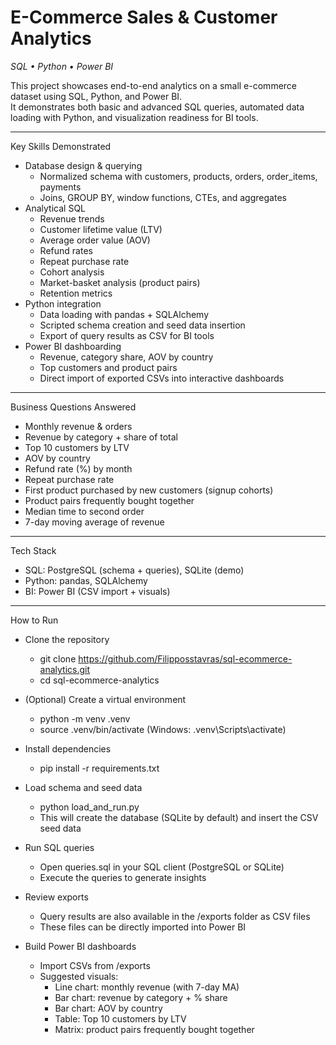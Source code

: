 # E-Commerce Sales & Customer Analytics
_SQL • Python • Power BI_

This project showcases end-to-end analytics on a small e-commerce dataset using SQL, Python, and Power BI.  
It demonstrates both basic and advanced SQL queries, automated data loading with Python, and visualization readiness for BI tools.  

------------------------------------------------------------
Key Skills Demonstrated
- Database design & querying
  - Normalized schema with customers, products, orders, order_items, payments
  - Joins, GROUP BY, window functions, CTEs, and aggregates
- Analytical SQL
  - Revenue trends
  - Customer lifetime value (LTV)
  - Average order value (AOV)
  - Refund rates
  - Repeat purchase rate
  - Cohort analysis
  - Market-basket analysis (product pairs)
  - Retention metrics
- Python integration
  - Data loading with pandas + SQLAlchemy
  - Scripted schema creation and seed data insertion
  - Export of query results as CSV for BI tools
- Power BI dashboarding
  - Revenue, category share, AOV by country
  - Top customers and product pairs
  - Direct import of exported CSVs into interactive dashboards

------------------------------------------------------------
Business Questions Answered
- Monthly revenue & orders
- Revenue by category + share of total
- Top 10 customers by LTV
- AOV by country
- Refund rate (%) by month
- Repeat purchase rate
- First product purchased by new customers (signup cohorts)
- Product pairs frequently bought together
- Median time to second order
- 7-day moving average of revenue

------------------------------------------------------------
Tech Stack
- SQL: PostgreSQL (schema + queries), SQLite (demo)
- Python: pandas, SQLAlchemy
- BI: Power BI (CSV import + visuals)

------------------------------------------------------------
How to Run
- Clone the repository
  - git clone https://github.com/Filipposstavras/sql-ecommerce-analytics.git
  - cd sql-ecommerce-analytics

- (Optional) Create a virtual environment
  - python -m venv .venv
  - source .venv/bin/activate   (Windows: .venv\Scripts\activate)

- Install dependencies
  - pip install -r requirements.txt

- Load schema and seed data
  - python load_and_run.py
  - This will create the database (SQLite by default) and insert the CSV seed data

- Run SQL queries
  - Open queries.sql in your SQL client (PostgreSQL or SQLite)
  - Execute the queries to generate insights

- Review exports
  - Query results are also available in the /exports folder as CSV files
  - These files can be directly imported into Power BI

- Build Power BI dashboards
  - Import CSVs from /exports
  - Suggested visuals:
    - Line chart: monthly revenue (with 7-day MA)
    - Bar chart: revenue by category + % share
    - Bar chart: AOV by country
    - Table: Top 10 customers by LTV
    - Matrix: product pairs frequently bought together
